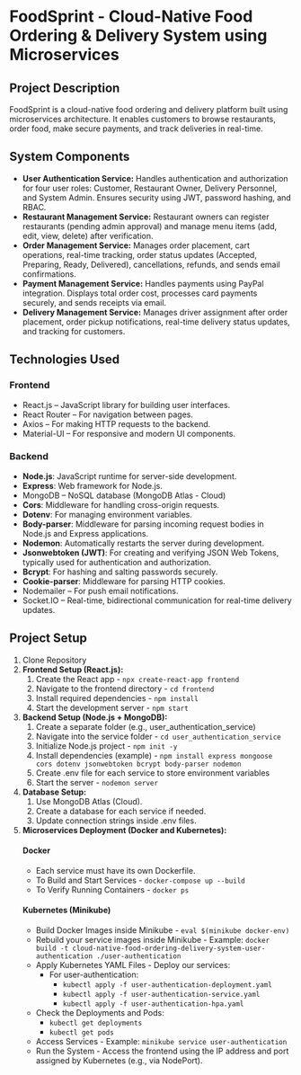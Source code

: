 <!DOCTYPE html>
<html lang="en">
<body>
  <h1>FoodSprint - Cloud-Native Food Ordering & Delivery System using Microservices</h1>

  <h2>Project Description</h2>
  <p>FoodSprint is a cloud-native food ordering and delivery platform built using microservices architecture. It enables customers to browse restaurants, order food, make secure payments, and track deliveries in real-time.</p>

  <h2>System Components</h2>
  <ul>
    <li><strong>User Authentication Service:</strong> Handles authentication and authorization for four user roles: Customer, Restaurant Owner, Delivery Personnel, and System Admin. Ensures security using JWT, password hashing, and RBAC.</li>
    <li><strong>Restaurant Management Service:</strong> Restaurant owners can register restaurants (pending admin approval) and manage menu items (add, edit, view, delete) after verification.</li>
    <li><strong>Order Management Service:</strong> Manages order placement, cart operations, real-time tracking, order status updates (Accepted, Preparing, Ready, Delivered), cancellations, refunds, and sends email confirmations.</li>
    <li><strong>Payment Management Service:</strong> Handles payments using PayPal integration. Displays total order cost, processes card payments securely, and sends receipts via email.</li>
    <li><strong>Delivery Management Service:</strong> Manages driver assignment after order placement, order pickup notifications, real-time delivery status updates, and tracking for customers.</li>
  </ul>

  <h2>Technologies Used</h2>
  <h3>Frontend</h3>
  <ul>
    <li>React.js – JavaScript library for building user interfaces.</li>
    <li>React Router – For navigation between pages.</li>
    <li>Axios – For making HTTP requests to the backend.</li>
    <li>Material-UI – For responsive and modern UI components.</li>
  </ul>

  <h3>Backend</h3>
  <ul>
    <li><strong>Node.js</strong>: JavaScript runtime for server-side development.</li>
    <li><strong>Express</strong>: Web framework for Node.js.</li>
    <li>MongoDB – NoSQL database (MongoDB Atlas - Cloud)</li>
    <li><strong>Cors</strong>: Middleware for handling cross-origin requests.</li>
    <li><strong>Dotenv</strong>: For managing environment variables.</li>
    <li><strong>Body-parser</strong>: Middleware for parsing incoming request bodies in Node.js and Express applications.</li>
    <li><strong>Nodemon</strong>: Automatically restarts the server during development.</li>
    <li><strong>Jsonwebtoken (JWT)</strong>: For creating and verifying JSON Web Tokens, typically used for authentication and authorization.</li>
    <li><strong>Bcrypt</strong>: For hashing and salting passwords securely.</li>
    <li><strong>Cookie-parser</strong>: Middleware for parsing HTTP cookies.</li>
    <li>Nodemailer – For push email notifications.</li>
    <li>Socket.IO – Real-time, bidirectional communication for real-time delivery updates.</li>
  </ul>

  <h2>Project Setup</h2>
  <ol>
    <li>Clone Repository</li>
    <li><strong>Frontend Setup (React.js):</strong>
      <ol>
        <li>Create the React app - <code>npx create-react-app frontend</code></li>
        <li>Navigate to the frontend directory - <code>cd frontend</code></li>
        <li>Install required dependencies - <code>npm install</code></li>
        <li>Start the development server - <code>npm start</code></li>
      </ol>
    </li>
    <li><strong>Backend Setup (Node.js + MongoDB):</strong>
      <ol>
        <li>Create a separate folder (e.g., user_authentication_service)</li>
        <li>Navigate into the service folder - <code>cd user_authentication_service</code></li>
        <li>Initialize Node.js project - <code>npm init -y</code></li>
        <li>Install dependencies (example) - <code>npm install express mongoose cors dotenv jsonwebtoken bcrypt body-parser nodemon</code></li>
        <li>Create .env file for each service to store environment variables</li>
        <li>Start the server - <code>nodemon server</code></li>
      </ol>
    </li>
    <li><strong>Database Setup:</strong>
      <ol>
        <li>Use MongoDB Atlas (Cloud).</li>
        <li>Create a database for each service if needed.</li>
        <li>Update connection strings inside .env files.</li>
      </ol>
    </li>
    <li><strong>Microservices Deployment (Docker and Kubernetes):</strong>
      <h4>Docker</h4>
      <ul>
        <li>Each service must have its own Dockerfile.</li>
        <li>To Build and Start Services - <code>docker-compose up --build</code></li>
        <li>To Verify Running Containers - <code>docker ps</code></li>
      </ul>
      <h4>Kubernetes (Minikube)</h4>
      <ul>
        <li>Build Docker Images inside Minikube - <code>eval $(minikube docker-env)</code></li>
        <li>Rebuild your service images inside Minikube - Example: <code>docker build -t cloud-native-food-ordering-delivery-system-user-authentication ./user-authentication</code></li>
        <li>Apply Kubernetes YAML Files - Deploy our services:
          <ul>
            <li>For user-authentication:
              <ul>
                <li><code>kubectl apply -f user-authentication-deployment.yaml</code></li>
                <li><code>kubectl apply -f user-authentication-service.yaml</code></li>
                <li><code>kubectl apply -f user-authentication-hpa.yaml</code></li>
              </ul>
            </li>
          </ul>
        </li>
        <li>Check the Deployments and Pods:
          <ul>
            <li><code>kubectl get deployments</code></li>
            <li><code>kubectl get pods</code></li>
          </ul>
        </li>
        <li>Access Services - Example: <code>minikube service user-authentication</code></li>
        <li>Run the System - Access the frontend using the IP address and port assigned by Kubernetes (e.g., via NodePort).</li>
      </ul>
    </li>
  </ol>
</body>
</html>
